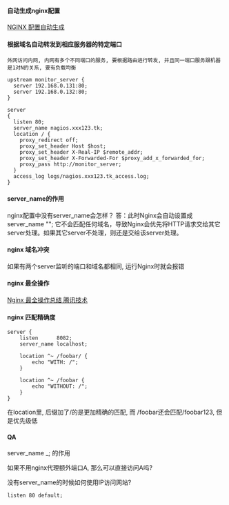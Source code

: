 
#### 自动生成nginx配置
[NGINX 配置自动生成](https://www.digitalocean.com/community/tools/nginx?global.app.lang=zhCN)



#### 根据域名自动转发到相应服务器的特定端口

    外网访问内网, 内网有多个不同端口的服务, 要根据路由进行转发, 并且同一端口服务跟机器是1对N的关系, 要有负载均衡

~~~
upstream monitor_server {
  server 192.168.0.131:80;
  server 192.168.0.132:80;
}

server
{
  listen 80;
  server_name nagios.xxx123.tk;
  location / {
    proxy_redirect off;
    proxy_set_header Host $host;
    proxy_set_header X-Real-IP $remote_addr;
    proxy_set_header X-Forwarded-For $proxy_add_x_forwarded_for;
    proxy_pass http://monitor_server;
  }
  access_log logs/nagios.xxx123.tk_access.log;
}
~~~

#### server_name的作用
nginx配置中没有server_name会怎样？
答：此时Nginx会自动设置成 server_name ""; 它不会匹配任何域名，导致Nginx会优先将HTTP请求交给其它server处理。如果其它server不处理，则还是交给该server处理。

#### nginx 域名冲突

如果有两个server监听的端口和域名都相同, 运行Nginx时就会报错

#### nginx 最全操作
[Nginx 最全操作总结 腾讯技术](https://zhuanlan.zhihu.com/p/384752564)

#### nginx 匹配精确度
~~~
server {
    listen      8082;
    server_name localhost;

    location ^~ /foobar/ {
        echo "WITH: /";
    }

    location ^~ /foobar {
        echo "WITHOUT: /";
    }
}
~~~

在location里, 后缀加了/的是更加精确的匹配, 而 /foobar还会匹配/foobar123, 但是优先级低

#### QA
server_name _; 的作用

如果不用nginx代理额外端口A, 那么可以直接访问A吗?

没有server_name的时候如何使用IP访问网站?  

    listen 80 default;

